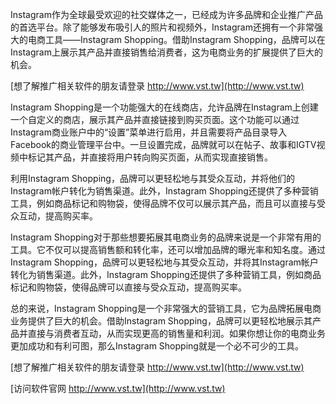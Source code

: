 Instagram作为全球最受欢迎的社交媒体之一，已经成为许多品牌和企业推广产品的首选平台。除了能够发布吸引人的照片和视频外，Instagram还拥有一个非常强大的电商工具——Instagram Shopping。借助Instagram Shopping，品牌可以在Instagram上展示其产品并直接销售给消费者，这为电商业务的扩展提供了巨大的机会。

[想了解推广相关软件的朋友请登录 http://www.vst.tw](http://www.vst.tw)

Instagram Shopping是一个功能强大的在线商店，允许品牌在Instagram上创建一个自定义的商店，展示其产品并直接链接到购买页面。这个功能可以通过Instagram商业账户中的“设置”菜单进行启用，并且需要将产品目录导入Facebook的商业管理平台中。一旦设置完成，品牌就可以在帖子、故事和IGTV视频中标记其产品，并直接将用户转向购买页面，从而实现直接销售。

利用Instagram Shopping，品牌可以更轻松地与其受众互动，并将他们的Instagram帐户转化为销售渠道。此外，Instagram Shopping还提供了多种营销工具，例如商品标记和购物袋，使得品牌不仅可以展示其产品，而且可以直接与受众互动，提高购买率。

Instagram Shopping对于那些想要拓展其电商业务的品牌来说是一个非常有用的工具。它不仅可以提高销售额和转化率，还可以增加品牌的曝光率和知名度。通过Instagram Shopping，品牌可以更轻松地与其受众互动，并将其Instagram帐户转化为销售渠道。此外，Instagram Shopping还提供了多种营销工具，例如商品标记和购物袋，使得品牌可以直接与受众互动，提高购买率。

总的来说，Instagram Shopping是一个非常强大的营销工具，它为品牌拓展电商业务提供了巨大的机会。借助Instagram Shopping，品牌可以更轻松地展示其产品并直接与消费者互动，从而实现更高的销售量和利润。如果你想让你的电商业务更加成功和有利可图，那么Instagram Shopping就是一个必不可少的工具。

[想了解推广相关软件的朋友请登录 http://www.vst.tw](http://www.vst.tw)


[访问软件官网 http://www.vst.tw](http://www.vst.tw)
